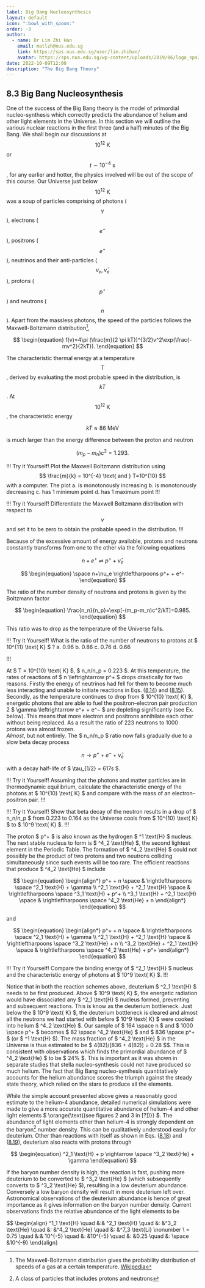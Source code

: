 ```yaml
---
label: Big Bang Nucleosynthesis
layout: default
icon: ":bowl_with_spoon:"
order: -3
author:
  - name: Dr Lim Zhi Han
    email: matlzh@nus.edu.sg
    link: https://sps.nus.edu.sg/user/lim.zhihan/
    avatar: https://sps.nus.edu.sg/wp-content/uploads/2019/06/logo_sps20.png
date: 2022-10-09T12:00
description: "The Big Bang Theory"
---
```

## 8.3 Big Bang Nucleosynthesis

One of the success of the Big Bang theory is the model of primordial nucleo-synthesis which correctly predicts the abundance of helium and other light elements in the Universe. In this section we will outline the various nuclear reactions in the first three (and a half) minutes of the Big Bang. We shall begin our discussions at $$ 10^{12} \text{ K} $$ or $$ t \sim 10^{−4} \text{ s} $$, for any earlier and hotter, the physics involved will be out of the scope of this course.
Our Universe just below $$ 10^{12} \text{ K} $$ was a soup of particles comprising of photons ($$ \gamma $$), electrons ($$ e^− $$), positrons ($$ e^+ $$), neutrinos and their anti-particles ($$ \nu_e, \bar \nu_e $$), protons ($$ p^+ $$) and neutrons ($$ n $$). Apart from the massless photons, the speed of the particles follows the Maxwell-Boltzmann distribution[^2],

[^2]: The Maxwell-Boltzmann distribution gives the probability distribution of speeds of a gas at a certain temperature.
[Wikipedia](https://en.wikipedia.org/wiki/Maxwell%E2%80%93Boltzmann_distribution)


<span id="8.11"></span>
$$
\begin{equation}
f(v)=4\pi (\frac{m}{2 \pi kT})^{3/2}v^2\exp(\frac{-mv^2}{2kT}).
\end{equation}
$$

The characteristic thermal energy at a temperature $$ T $$, derived by evaluating the most probable speed in the distribution, is $$ kT $$ . At $$ 10^{12} \text{ K} $$, the characteristic energy

<span id="8.12"></span>
$$
\begin{equation}
kT \approx \text{86 MeV}
\end{equation}
$$

is much larger than the energy difference between the proton and neutron

<span id="8.13"></span>
$$
\begin{equation}
(m_p-m_n)c^2=1.293.
\end{equation}
$$

!!! Try it Yourself!
Plot the Maxwell Boltzmann distribution using $$ \frac{m}{k} = 10^{-4} \text{ and } T=10^{10} $$ with a computer. The plot 
a. is monotonously increasing 
b. is monotonously decreasing
c. has 1 minimum point
d. has 1 maximum point
!!!

!!! Try it Yourself!
Differentiate the Maxwell Boltzmann distribution with respect to $$ v $$ and set it to be zero to obtain the probable speed in the distribution.
!!!

Because of the excessive amount of energy available, protons and neutrons constantly transforms from one to the other via the following equations

<span id="8.14"></span>
$$
\begin{equation}
n+e^+ \rightleftharpoons p^+ + \bar \nu_e
\end{equation}
$$

<span id="8.15"></span>
$$
\begin{equation}
\space n+\nu_e \rightleftharpoons p^+ + e^-
\end{equation}
$$

The ratio of the number density of neutrons and protons is given by the Boltzmann factor

<span id="8.16"></span>
$$
\begin{equation}
\frac{n_n}{n_p}=\exp[-(m_p-m_n)c^2/kT]=0.985.
\end{equation}
$$

This ratio was to drop as the temperature of the Universe falls.

!!! Try it Yourself!
What is the ratio of the number of neutrons to protons at $ 10^{11} \text{ K} $ ?
a. 0.96
b. 0.86
c. 0.76
d. 0.66

!!!

At $ T = 10^{10} \text{ K} $, $ n_n/n_p = 0.223 $. At this temperature, the rates of reactions of $ n \leftrightarrow p^+ $ drops drastically for two reasons. Firstly the energy of neutrinos had fell for them to become much less interacting and unable to initiate reactions in Eqs. ([8.14](#8.14)) and ([8.15](#8.15)). Secondly, as the temperature continues to drop from $ 10^{10} \text{ K} $, energetic photons that are able to fuel the positron–electron pair production 2 $ \gamma \leftrightarrow e^+ + e^− $ are depleting significantly (see Ex. below). This means that more electron and positrons annihilate each other without being replaced. As a result the ratio of 223 neutrons to 1000 protons was almost frozen.  
_Almost_, but not entirely. The $ n_n/n_p $ ratio now falls gradually due to a slow beta decay process

<span id="8.17"></span>
$$
\begin{equation}
n \rightarrow p^+ + e^- + \bar \nu_e
\end{equation}
$$

with a decay half-life of $ \tau_{1/2} = 617s $.

!!! Try it Yourself!
Assuming that the photons and matter particles are in thermodynamic equilibrium, calculate the characteristic energy of the photons at $ 10^{10} \text{ K} $ and compare with the mass of an electron–positron pair.
!!!

!!! Try it Yourself!
Show that beta decay of the neutron results in a drop of $ n_n/n_p $ from 0.223 to 0.164 as the Universe cools from $ 10^{10} \text{ K} $ to $ 10^9 \text{ K} $.
!!!

The proton $ p^+ $ is also known as the hydrogen $ ^1 \text{H} $ nucleus. The next stable nucleus to form is $ ^4_2 \text{He} $, the second lightest element in the Periodic Table. The formation of $ ^4_2 \text{He} $ could not possibly be the product of two protons and two neutrons colliding simultaneously since such events will be too rare. The efficient reactions that produce $ ^4_2 \text{He} $ include

<span id="8.18"></span>
$$
\begin{equation}
\begin{align*}
p^+ + n \space & \rightleftharpoons \space ^2_1 \text{H} + \gamma \\
^2_1 \text{H} + ^2_1 \text{H} \space  &  \rightleftharpoons \space ^3_1 \text{H} + p^+ \\
^3_1 \text{H} + ^2_1 \text{H} \space  & \rightleftharpoons \space ^4_2 \text{He} + n
\end{align*}
\end{equation}
$$

and

<span id="8.19"></span>
$$
\begin{equation}
\begin{align*}
p^+ + n \space & \rightleftharpoons \space ^2_1 \text{H} + \gamma \\
^2_1 \text{H} + ^2_1 \text{H} \space  &  \rightleftharpoons \space ^3_2 \text{He} + n \\
^3_2 \text{He} + ^2_1 \text{H} \space  & \rightleftharpoons \space ^4_2 \text{He} + p^+
\end{align*}
\end{equation}
$$

!!! Try it Yourself!
Compare the binding energy of $ ^2_1 \text{H} $ nucleus and the characteristic energy of photons at $ 10^9 \text{ K} $.
!!!

Notice that in both the reaction schemes above, deuterium $ ^2_1 \text{H} $ needs to be first produced. Above $ 10^9 \text{ K} $, the energetic radiation would have dissociated any $ ^2_1 \text{H} $ nucleus formed, preventing and subsequent reactions. This is know as the deuterium bottleneck. Just below the $ 10^9 \text{ K} $, the deuterium bottleneck is cleared and almost all the neutrons we had started with before $ 10^9 \text{ K} $ were cooked into helium $ ^4_2 \text{He} $. Our sample of $ 164 \space n $ and $ 1000 \space p^+ $ becomes $ 82 \space ^4_2 \text{He} $ and $ 836 \space p^+ $ (or $ ^1 \text{H} $). The mass fraction of $ ^4_2 \text{He} $ in the Universe is thus estimated to be $ 4(82)/[836 + 4(82)] = 0.28 $$. This is consistent with observations which finds the primordial abundance of $ ^4_2 \text{He} $ to be $ 24\% $. This is important as it was shown in separate studies that stella nucleo-synthesis could not have produced so much helium. The fact that Big Bang nucleo-synthesis quantitatively accounts for the helium abundance scores the triumph against the steady state theory, which relied on the stars to produce all the elements.

While the simple account presented above gives a reasonably good estimate to the helium-4 abundance, detailed numerical simulations were made to give a more accurate quantitative abundance of helium-4 and other light elements $ \orange{\text{(see figures 2 and 3 in [?])}} $. The abundance of light elements other than helium-4 is strongly dependent on the baryon[^3] number density. This can be qualitatively understood easily for deuterium. Other than reactions with itself as shown in Eqs. ([8.18](#8.18)) and ([8.19](#8.19)), deuterium also reacts with protons through

[^3]: A class of particles that includes protons and neutrons

<span id="8.20"></span>
$$
\begin{equation}
^2_1 \text{H} + p \rightarrow \space ^3_2 \text{He} + \gamma
\end{equation}
$$

If the baryon number density is high, the reaction is fast, pushing more deuterium to be converted to $ ^3_2 \text{He} $ (which subsequently converts to $ ^3_2 \text{He} $), resulting in a low deuterium abundance. Conversely a low baryon density will result in more deuterium left over. Astronomical observations of the deuterium abundance is hence of great importance as it gives information on the baryon number density. Current observations finds the relative abundance of the light elements to be

<span id="8.21"></span>
$$
\begin{align}
^1_1 \text{H} \quad &:& ^2_1 \text{H} \quad &: &^3_2 \text{He} \quad &: &^4_2 \text{He} \quad &: &^7_3 \text{Li} \nonumber \\
= 0.75  \quad &:& 10^{-5} \quad &: &10^{-5}  \quad &: &0.25  \quad &: \space &10^{-9}
\end{align}
